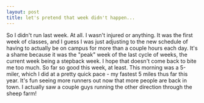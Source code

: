 ```yaml
---
layout: post
title: let's pretend that week didn't happen...
---
```


So I didn't run last week. At all. I wasn't injured or anything. It was the first week of classes, and I guess I was just adjusting to the new schedule of having to actually be on campus for more than a couple hours each day. It's a shame because it was the "peak" week of the last cycle of weeks, the current week being a stepback week. I hope that doesn't come back to bite me too much. So far so good this week, at least. This morning was a 5-miler, which I did at a pretty quick pace - my fastest 5 miles thus far this year. It's fun seeing more runners out now that more people are back in town. I actually saw a couple guys running the other direction through the sheep farm!
